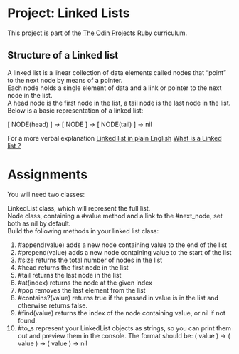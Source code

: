 # Project: Linked Lists

This project is part of the [The Odin Projects]("https://www.theodinproject.com/lessons/ruby-linked-lists") Ruby curriculum.

## Structure of a Linked list

A linked list is a linear collection of data elements called nodes that “point” to the next node by means of a pointer.  
Each node holds a single element of data and a link or pointer to the next node in the list.  
A head node is the first node in the list, a tail node is the last node in the list. Below is a basic representation of a linked list:  

[ NODE(head) ] -> [ NODE ] -> [ NODE(tail) ] -> nil

For a more verbal explanation
[Linked list in plain English]("https://www.youtube.com/watch?v=oiW79L8VYXk")
[What is a Linked list ?]("https://dev.to/vaidehijoshi/whats-a-linked-list-anyway")

# Assignments 

You will need two classes:

 LinkedList class, which will represent the full list.  
 Node class, containing a #value method and a link to the #next_node, set both as nil by default.  
 Build the following methods in your linked list class:      

1. #append(value) adds a new node containing value to the end of the list  
2. #prepend(value) adds a new node containing value to the start of the list  
3. #size returns the total number of nodes in the list  
4. #head returns the first node in the list  
5. #tail returns the last node in the list  
6. #at(index) returns the node at the given index  
7. #pop removes the last element from the list  
8. #contains?(value) returns true if the passed in value is in the list and otherwise returns false.  
9. #find(value) returns the index of the node containing value, or nil if not found.  
10. #to_s represent your LinkedList objects as strings, so you can print them out and preview them in the console. The format should be: ( value ) -> ( value ) -> ( value ) -> nil  
